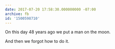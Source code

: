 ```yaml
---
date: 2017-07-20 17:58:30.000000000 -07:00
archive: fb
id: '1500598710'
---
```


On this day 48 years ago we put a man on the moon. 

And then we forgot how to do it.
